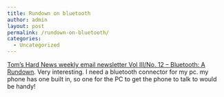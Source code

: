 ```yaml
---
title: Rundown on bluetooth
author: admin
layout: post
permalink: /rundown-on-bluetooth/
categories:
  - Uncategorized
---
```

[Tom&#8217;s Hard News weekly email newsletter Vol III/No. 12 &#8211; Bluetooth: A Rundown][1]. Very interesting. I need a bluetooth connector for my pc. my phone has one built in, so one for the PC to get the phone to talk to would be handy!

 [1]: http://www.tomshardware.com/newsletter/vol3/12/bluetooth.html "Tom's Hard News weekly email newsletter Vol III/No. 12 - Bluetooth: A Rundown"